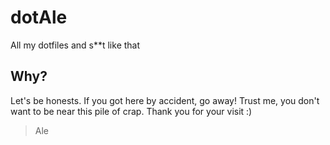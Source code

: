 # dotAle
All my dotfiles and s**t like that

## Why?
Let's be honests. If you got here by accident, go away! Trust me, you don't want to be near this pile of crap. Thank you for your visit :)
> Ale
